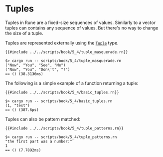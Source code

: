 # Tuples

Tuples in Rune are a fixed-size sequences of values. Similarly to a vector
tuples can contains any sequence of values. But there's no way to change the
size of a tuple.

Tuples are represented externally using the [`Tuple`] type.

```rust,noplaypen
{{#include ../../scripts/book/5_4/tuple_masquerade.rn}}
```

```text
$> cargo run -- scripts/book/5_4/tuple_masquerade.rn
("Now", "You", "See", "Me")
("Now", "You", "Don\'t", "!")
== () (38.3136ms)
```

The following is a simple example of a function returning a tuple:

```rust,noplaypen
{{#include ../../scripts/book/5_4/basic_tuples.rn}}
```

```text
$> cargo run -- scripts/book/5_4/basic_tuples.rn
(1, "test")
== () (387.6µs)
```

Tuples can also be pattern matched:

```rust,noplaypen
{{#include ../../scripts/book/5_4/tuple_patterns.rn}}
```

```text
$> cargo run -- scripts/book/5_4/tuple_patterns.rn
"the first part was a number:"
1
== () (7.7892ms)
```

[`Tuple`]: https://docs.rs/runestick/0/runestick/struct.Tuple.html